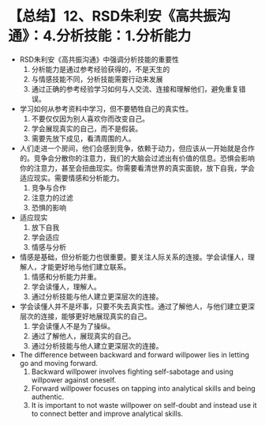 # 【总结】12、RSD朱利安《高共振沟通》：4.分析技能：1.分析能力

-   RSD朱利安《高共振沟通》中强调分析技能的重要性
    1.  分析能力是通过参考经验获得的，不是天生的
    2.  与情感技能不同，分析技能需要行动来发展
    3.  通过正确的参考经验学习如何与人交流、连接和理解他们，避免重复错误。
-   学习如何从参考资料中学习，但不要牺牲自己的真实性。
    1.  不要仅仅因为别人喜欢你而改变自己。
    2.  学会展现真实的自己，而不是假装。
    3.  需要先放下成见，看清周围的人。
-   人们走进一个房间，他们会感到竞争，依赖于动力，但应该从一开始就是合作的。竞争会分散你的注意力，我们的大脑会过滤出有价值的信息。恐惧会影响你的注意力，甚至会扭曲现实。你需要看清世界的真实面貌，放下自我，学会适应现实。需要情感和分析能力。 
    1.  竞争与合作
    2.  注意力的过滤
    3.  恐惧的影响
-   适应现实
    1.  放下自我
    2.  学会适应
    3.  情感与分析
-   情感是基础，但分析能力也很重要。要关注人际关系的连接。学会读懂人，理解人，才能更好地与他们建立联系。
    1.  情感和分析能力并重。
    2.  学会读懂人，理解人。
    3.  通过分析技能与他人建立更深层次的连接。
-   学会读懂人并不是坏事，只要不失去真实性。通过了解他人，与他们建立更深层次的连接，能够更好地展现真实的自己。
    1.  学会读懂人不是为了操纵。
    2.  通过了解他人，展现真实的自己。
    3.  通过分析技能与他人建立更深层次的连接。
-   The difference between backward and forward willpower lies in letting go and moving forward.
    1.  Backward willpower involves fighting self-sabotage and using willpower against oneself.
    2.  Forward willpower focuses on tapping into analytical skills and being authentic.
    3.  It is important to not waste willpower on self-doubt and instead use it to connect better and improve analytical skills.